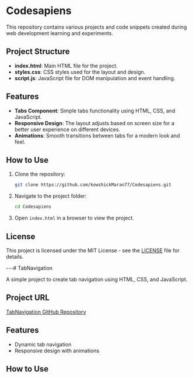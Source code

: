 
# Codesapiens

This repository contains various projects and code snippets created during web development learning and experiments.

## Project Structure

- **index.html**: Main HTML file for the project.
- **styles.css**: CSS styles used for the layout and design.
- **script.js**: JavaScript file for DOM manipulation and event handling.

## Features

- **Tabs Component**: Simple tabs functionality using HTML, CSS, and JavaScript.
- **Responsive Design**: The layout adjusts based on screen size for a better user experience on different devices.
- **Animations**: Smooth transitions between tabs for a modern look and feel.

## How to Use

1. Clone the repository:

   ```bash
   git clone https://github.com/kowshickMaran77/Codesapiens.git
   ```

2. Navigate to the project folder:

   ```bash
   cd Codesapiens
   ```

3. Open `index.html` in a browser to view the project.

## License

This project is licensed under the MIT License - see the [LICENSE](LICENSE) file for details.

---# TabNavigation

A simple project to create tab navigation using HTML, CSS, and JavaScript.

## Project URL

[TabNavigation GitHub Repository](https://github.com/kowshickMaran77/TabNavigation.git)

## Features

- Dynamic tab navigation
- Responsive design with animations

## How to Use

